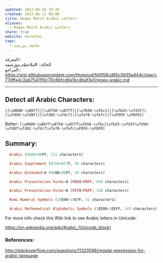 ```yaml
---  
updated: 2022-06-20 19:38  
created: 2022-06-11 00:00  
title: Regex Match Arabic Letters  
aliases:  
  - Regex Match Arabic Letters  
share: true  
website: en/notes  
tags:  
  - ملاحظة_مؤرشفة  
---  
```

  
  
المعرفة:: [](Regex)  
الحالة:: #ملاحظة_مؤرشفة  
المراجع:: <https://gist.githubusercontent.com/Humoud/f40f58cd85c5935a444c/raw/c77dffa4c2ab75411f0c70c6bfcd6e1bcdbaf3e1/regex-arabic.md>  
  
---  
  
## Detect all Arabic Characters:  
  
`/[\u0600-\u06ff]|[\u0750-\u077f]|[\ufb50-\ufbc1]|[\ufbd3-\ufd3f]|[\ufd50-\ufd8f]|[\ufd92-\ufdc7]|[\ufe70-\ufefc]|[\uFDF0-\uFDFD]/`  
  
Better: `[\u0600-\u06ff\u0750-\u077f\ufb50-\ufbc1\ufbd3-\ufd3f\ufd50-\ufd8f\ufd92-\ufdc7\ufe70-\ufefc\uFDF0-\uFDFD]`  
  
## Summary:  
  
```ruby  
  Arabic (0600—06FF, 225 characters)  
  
  Arabic Supplement (0750—077F, 48 characters)  
  
  Arabic Extended-A (08A0—08FF, 39 characters)  
  
  Arabic Presentation Forms-A (FB50—FDFF, 608 characters)  
  
  Arabic Presentation Forms-B (FE70—FEFF, 140 characters)  
  
  Rumi Numeral Symbols (10E60—10E7F, 31 characters)  
  
  Arabic Mathematical Alphabetic Symbols (1EE00—1EEFF, 143 characters)  
```  
  
For more info check this Wiki link to see Arabic letters in Unicode:  
  
<https://en.wikipedia.org/wiki/Arabic_(Unicode_block)>  
  
### References:  
  
<http://stackoverflow.com/questions/11323596/regular-expression-for-arabic-language>  
